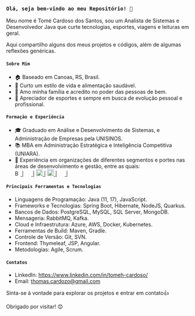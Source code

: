 ### ```Olá, seja bem-vindo ao meu Repositório! 👋```

Meu nome é Tomé Cardoso dos Santos, sou um Analista de Sistemas e Desenvolvedor Java que curte tecnologias, esportes, viagens e leituras em geral. 

Aqui compartilho alguns dos meus projetos e códigos, além de algumas reflexões genéricas.

#### ```Sobre Mim```


  - 🏠 Baseado em Canoas, RS, Brasil.
  - 💪 Curto um estilo de vida e alimentação saudável.
  - 🙏 Amo minha família e acredito no poder das pessoas de bem.
  - 🥋 Apreciador de esportes e sempre em busca de evolução pessoal e profissional.

#### ```Formação e Experiência```

  - 🎓 Graduado em Análise e Desenvolvimento de Sistemas, e Administração de Empresas pela UNISINOS.
  - 📚 MBA em Administração Estratégica e Inteligência Competitiva (UNIARA).
  - 💼 Experiência em organizações de diferentes segmentos e portes nas áreas de desenvolvimento e gestão, entre as quais:  
<a href="https://www.bees.com/en"> <img src="https://www.bees.com/sites/g/files/wnfebl8851/files/BEES.COM/Style%20Guide/bees-logo-yellow.svg" height=15px alt="Bees Brasil"> 
 </a>  |  <a href="https://compass.uol/pt/home/"> <img src="https://compass.uol/etc.clientlibs/compass/clientlibs/clientlib-react/resources/static/media/logo-light.21615d7f.svg" height=17px> 
 </a> | <a href="https://www.omnik.com.br/"> <img src="https://omnik.com.br/wp-content/uploads/2022/12/omnik-logo-nova.png" height=18px> 
 </a> | <a href="https://site.ctasmart.com.br/"> <img src="https://site.ctasmart.com.br/wp-content/themes/site-ctasmart/assets/images/brand.png" height=18px> 
 </a> | <a href="https://kbase.com.br/"> <img src="https://kbase.com.br/novo/wp-content/uploads/2018/04/logo.png" height=17px> 
 </a> | <a href="https://www.fab.mil.br/index.php"> <img src="https://www.fab.mil.br/images/sistema/geral/gladio_80px.png" height=17px> 
 </a>

#### ```Principais Ferramentas e Tecnologias```

  - Linguagens de Programação: Java (11, 17), JavaScript.
  - Frameworks e Tecnologias: Spring Boot, Hibernate, NodeJS, Quarkus.
  - Bancos de Dados: PostgreSQL, MySQL, SQL Server, MongoDB.
  - Mensageria: RabbitMQ, Kafka.
  - Cloud e Infraestrutura: Azure, AWS, Docker, Kubernetes.
  - Ferramentas de Build: Maven, Gradle.
  - Controle de Versão: Git, SVN.
  - Frontend: Thymeleaf, JSP, Angular.
  - Metodologias: Agile, Scrum.


#### ```Contatos```

  - LinkedIn: https://www.linkedin.com/in/tomeh-cardoso/
  - Email: thomas.cardozo@gmail.com

Sinta-se à vontade para explorar os projetos e entrar em contato👍 

Obrigado por visitar! 😊

